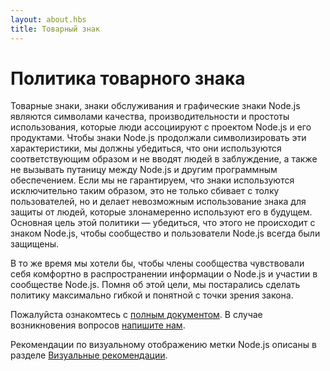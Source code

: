 ```yaml
---
layout: about.hbs
title: Товарный знак
---
```

# Политика товарного знака

Товарные знаки, знаки обслуживания и графические знаки Node.js являются символами качества,
производительности и простоты использования, которые люди ассоциируют с проектом Node.js и его продуктами.
Чтобы знаки Node.js продолжали символизировать эти характеристики, мы должны убедиться,
что они используются соответствующим образом и не вводят людей в заблуждение, а также не вызывать путаницу
между Node.js и другим программным обеспечением. Если мы не гарантируем, что знаки
используются исключительно таким образом, это не только сбивает с толку пользователей, но и делает невозможным
использование знака для защиты от людей, которые злонамеренно используют его в будущем. Основная цель
этой политики ― убедиться, что этого не происходит с знаком Node.js, чтобы сообщество
и пользователи Node.js всегда были защищены.

В то же время мы хотели бы, чтобы члены сообщества чувствовали себя комфортно в распространении
информации о Node.js и участии в сообществе Node.js. Помня об этой цели, мы постарались сделать
политику максимально гибкой и понятной с точки зрения закона.

Пожалуйста ознакомтесь с [полным документом](/static/documents/trademark-policy.pdf).
В случае возникновения вопросов [напишите нам](mailto:trademark@nodejs.org).

Рекомендации по визуальному отображению метки Node.js описаны в разделе [Визуальные рекомендации](/static/documents/foundation-visual-guidelines.pdf).
